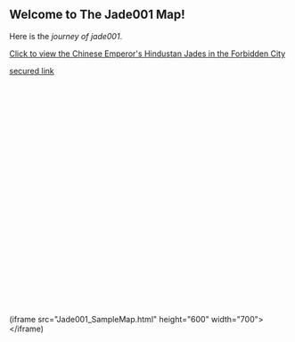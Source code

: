 ## Welcome to The Jade001 Map!

Here is the *journey of jade001*.

[Click to view the Chinese Emperor's Hindustan Jades in the Forbidden City](https://thefcmapsearchsample.netlify.app/)

<div>
      <p><a href="https://htmltesttt.netlify.app">secured link</a></p>
</div>

<object data="https://htmltesttt.netlify.app" width="600" height="400">
    <embed src="https://htmltesttt.netlify.app" width="600" height="400"> </embed>
</object>


(iframe src="Jade001_SampleMap.html" height="600" width="700"></iframe)
